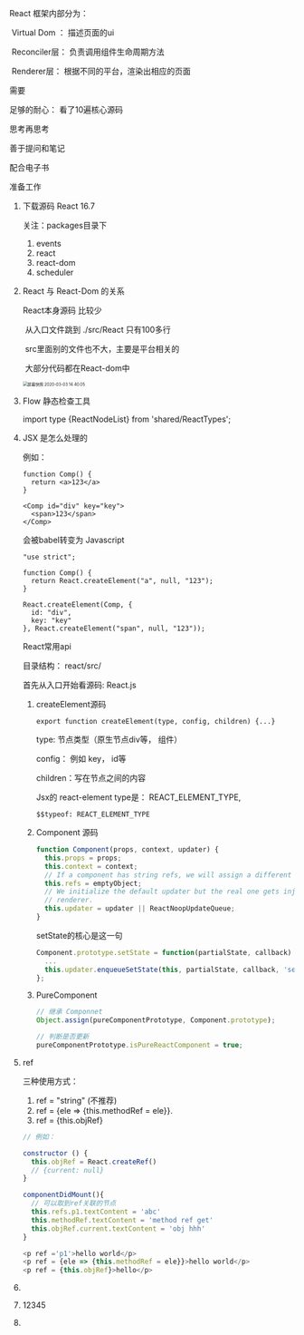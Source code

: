 

React 框架内部分为：

​	Virtual Dom ： 描述页面的ui

​	Reconciler层： 负责调用组件生命周期方法

​	Renderer层： 根据不同的平台，渲染出相应的页面





需要

足够的耐心： 看了10遍核心源码

思考再思考

善于提问和笔记

配合电子书



准备工作

1. 下载源码   React 16.7

   关注：packages目录下

   1. events
   2. react
   3. react-dom
   4. scheduler

2. React 与 React-Dom 的关系

   React本身源码 比较少 

   ​	从入口文件跳到  ./src/React     只有100多行

   ​	src里面别的文件也不大，主要是平台相关的

   ​	大部分代码都在React-dom中

   <img src="/Users/murphy/Desktop/屏幕快照 2020-03-03 14.40.05.png" alt="屏幕快照 2020-03-03 14.40.05" style="zoom:50%;" />

   

3. Flow 静态检查工具

   import type {ReactNodeList} from 'shared/ReactTypes';

   

4. JSX 是怎么处理的

   例如：

   ```
   function Comp() {
     return <a>123</a>
   }
   
   <Comp id="div" key="key">
     <span>123</span>
   </Comp>
   ```

   会被babel转变为 Javascript

   ```
   "use strict";
   
   function Comp() {
     return React.createElement("a", null, "123");
   }
   
   React.createElement(Comp, {
     id: "div",
     key: "key"
   }, React.createElement("span", null, "123"));
   ```

   

   

   React常用api

   目录结构： react/src/

   首先从入口开始看源码: React.js

   1. createElement源码

      ```
      export function createElement(type, config, children) {...}
      ```

      type: 节点类型（原生节点div等， 组件）

      config： 例如 key， id等

      children：写在节点之间的内容

      

      Jsx的 react-element type是： REACT_ELEMENT_TYPE,

      `$$typeof: REACT_ELEMENT_TYPE`

   2. Component 源码

      ```javascript
      function Component(props, context, updater) {
        this.props = props;
        this.context = context;
        // If a component has string refs, we will assign a different object later.
        this.refs = emptyObject;
        // We initialize the default updater but the real one gets injected by the
        // renderer.
        this.updater = updater || ReactNoopUpdateQueue;
      }
      ```

      

      setState的核心是这一句

      ```javascript
      Component.prototype.setState = function(partialState, callback) {
        ...
        this.updater.enqueueSetState(this, partialState, callback, 'setState');
      };
      ```

      

   3. PureComponent

      ```javascript
      // 继承 Componnet
      Object.assign(pureComponentPrototype, Component.prototype);
      
      // 判断是否更新
      pureComponentPrototype.isPureReactComponent = true;
      
      ```

      

5. ref

   三种使用方式：

   1. ref = "string"     (不推荐)  
   2. ref = {ele => {this.methodRef = ele}}.   
   3. ref = {this.objRef}

   ```javascript
   // 例如： 
   
   constructor () {
     this.objRef = React.createRef()
     // {current: null}
   }
   
   componentDidMount(){
     // 可以取到ref关联的节点
     this.refs.p1.textContent = 'abc'
     this.methodRef.textContent = 'method ref get'
     this.objRef.current.textContent = 'obj hhh'
   }
   
   <p ref ='p1'>hello world</p>
   <p ref = {ele => {this.methodRef = ele}}>hello world</p>
   <p ref = {this.objRef}>hello</p>
   ```

   

6. 

7. 12345

8. 

   

   